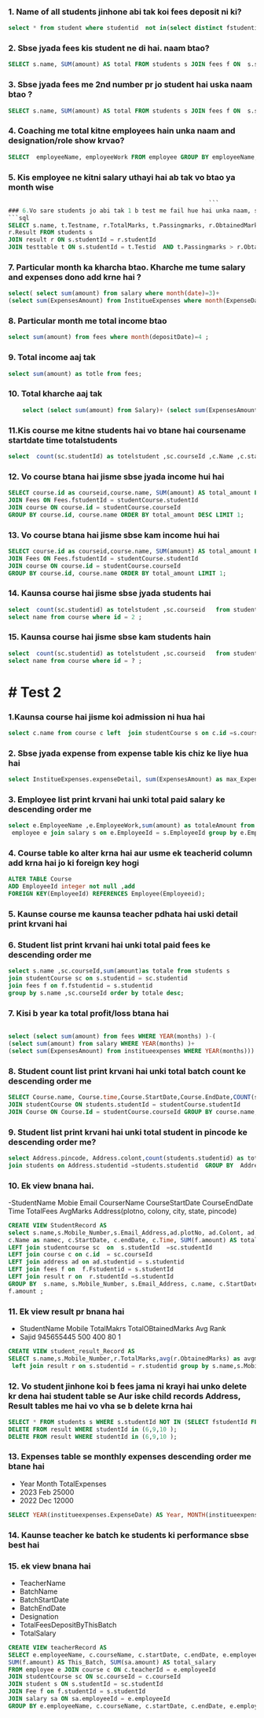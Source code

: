 ### 1. Name of all students jinhone abi tak koi fees deposit ni ki?

```sql
select * from student where studentid  not in(select distinct fstudentid from fees );
```
### 2. Sbse jyada fees kis student ne di hai. naam btao?
```sql
SELECT s.name, SUM(amount) AS total FROM students s JOIN fees f ON  s.studentid = f.fstudentid GROUP BY s.name ORDER BY total DESC LIMIT 1;;

```
### 3. Sbse jyada fees me 2nd number pr jo student hai uska naam btao ?
```sql
SELECT s.name, SUM(amount) AS total FROM students s JOIN fees f ON  s.studentid = f.fstudentid  GROUP BY s.name ORDER BY total DESC LIMIT 1,1;
```
### 4. Coaching me total kitne employees hain unka naam and designation/role show krvao?
```sql
SELECT  employeeName, employeeWork FROM employee GROUP BY employeeName, employeeWork;
```
### 5. Kis employee ne kitni salary uthayi hai ab tak vo btao ya month wise
```sql
                                                         ```
### 6.Vo sare students jo abi tak 1 b test me fail hue hai unka naam, subject, totalmarks, passingmarks, obtainedmarks btao  
```sql
SELECT s.name, t.Testname, r.TotalMarks, t.Passingmarks, r.ObtainedMarks, 
r.Result FROM students s
JOIN result r ON s.studentId = r.studentId  
JOIN testtable t ON s.studentId = t.Testid  AND t.Passingmarks > r.ObtainedMarks;
```


### 7. Particular month ka kharcha btao. Kharche me tume salary and expenses dono add krne hai ?

```sql
select( select sum(amount) from salary where month(date)=3)+
(select sum(ExpensesAmount) from InstitueExpenses where month(ExpenseDate)=4)as total_amount;
```

### 8. Particular month me total income btao 
```sql
select sum(amount) from fees where month(depositDate)=4 ;
```

### 9. Total income aaj tak 
```sql
select sum(amount) as totle from fees;
```
### 10. Total kharche aaj tak 
```sql
	select (select sum(amount) from Salary)+ (select sum(ExpensesAmount)from  InstitueExpenses) as totaleExpenses;
```
### 11.Kis course me kitne students hai vo btane hai coursename startdate time totalstudents
```sql
select  count(sc.studentId) as totelstudent ,sc.courseId ,c.Name ,c.startDate ,c.EndDate,time from studentcourse sc join course c on sc.courseid = c.id group by courseid ;
```

### 12. Vo course btana hai jisme sbse jyada income hui hai 
```sql
SELECT course.id as courseid,course.name, SUM(amount) AS total_amount FROM studentCourse 
JOIN Fees ON Fees.fstudentId = studentCourse.studentId 
JOIN course ON course.id = studentCourse.courseId 
GROUP BY course.id, course.name ORDER BY total_amount DESC LIMIT 1;
```
### 13. Vo course btana hai jisme sbse kam income hui hai 
```sql
SELECT course.id as courseid,course.name, SUM(amount) AS total_amount FROM studentCourse 
JOIN Fees ON Fees.fstudentId = studentCourse.studentId 
JOIN course ON course.id = studentCourse.courseId 
GROUP BY course.id, course.name ORDER BY total_amount LIMIT 1;
```
### 14. Kaunsa course hai jisme sbse jyada students hai 
```sql
select  count(sc.studentid) as totelstudent ,sc.courseid   from studentcourse sc group by sc.courseid order by totelstudent desc limit 1;
select name from course where id = 2 ;
```
### 15. Kaunsa course hai jisme sbse kam students hain
```sql
select  count(sc.studentid) as totelstudent ,sc.courseid   from studentcourse sc group by sc.courseid order by totelstudent  limit 1;
select name from course where id = ? ;
```
#   # Test 2

### 1.Kaunsa course hai jisme koi admission ni hua hai
```sql
select c.name from course c left  join studentCourse s on c.id =s.courseId  where s.courseId  is null  group by c.name ;
```

### 2. Sbse jyada expense from expense table kis chiz ke liye hua hai 
```sql
select InstitueExpenses.expenseDetail, sum(ExpensesAmount) as max_Expenses from InstitueExpenses GROUP BY InstitueExpenses.expenseDetail ORDER BY max_Expenses DESC LIMIT 1;
```


### 3. Employee list print krvani hai unki total paid salary ke descending order me
```sql
select e.EmployeeName ,e.EmployeeWork,sum(amount) as totaleAmount from
 employee e join salary s on e.EmployeeId = s.EmployeeId group by e.EmployeeName ,e.EmployeeWork order by totaleAmount desc;

 ```
### 4. Course table ko alter krna hai aur usme ek teacherid column add krna hai jo ki foreign key hogi 
``` sql
ALTER TABLE Course
ADD EmployeeId integer not null ,add
FOREIGN KEY(EmployeeId) REFERENCES Employee(Employeeid);
```

### 5. Kaunse course me kaunsa teacher pdhata hai uski detail print krvani hai 


 ### 6. Student list print krvani hai unki total paid fees ke descending order me

```sql
select s.name ,sc.courseId,sum(amount)as totale from students s 
join studentCourse sc on s.studentid = sc.studentid 
join fees f on f.fstudentid = s.studentid
group by s.name ,sc.courseId order by totale desc;
```


### 7. Kisi b year ka total profit/loss btana hai
```sql

select (select sum(amount) from fees WHERE YEAR(months) )-(
(select sum(amount) from salary WHERE YEAR(months) )+
(select sum(ExpensesAmount) from institueexpenses WHERE YEAR(months))) as total_amount ;
```

### 8. Student count list print krvani hai unki total batch count ke descending order me

```sql
SELECT Course.name, Course.time,Course.StartDate,Course.EndDate,COUNT(students.studentId) AS total_student FROM students 
JOIN studentCourse ON students.studentId = studentCourse.studentId 
JOIN Course ON Course.Id = studentCourse.courseId GROUP BY course.name,Course.time,Course.StartDate,Course.EndDate ORDER BY total_student DESC ;
```

### 9. Student list print krvani hai unki total student in pincode ke descending order me?
```sql
select Address.pincode, Address.colont,count(students.studentid) as totale from Address 
join students on Address.studentid =students.studentid  GROUP BY  Address.pincode, Address.colont order by totale desc;
```

### 10. Ek view bnana hai.
-StudentName Mobie Email CourserName CourseStartDate CourseEndDate Time TotalFees AvgMarks Address(plotno, colony, city, state, pincode)


```sql
CREATE VIEW StudentRecord AS
select s.name,s.Mobile_Number,s.Email_Address,ad.plotNo, ad.Colont, ad.city, ad.state, ad.pincode,
c.Name as namec, c.StartDate, c.endDate, c.Time, SUM(f.amount) AS totalFee, AVG(r.obtainedMarks) AS AvgMarks from students s 
LEFT join studentcourse sc  on  s.studentId  =sc.studentId 
LEFT join course c on c.id  = sc.courseId 
LEFT join address ad on ad.studentid = s.studentid
LEFT join fees f on  f.Fstudentid = s.studentId 
LEFT join result r on  r.studentId =s.studentId
GROUP BY  s.name, s.Mobile_Number, s.Email_Address, c.name, c.StartDate, c.endDate, c.time, ad.plotNo, ad.Colont, ad.city, ad.state, ad.pincode,
f.amount ;
```
### 11. Ek view result pr bnana hai 
- StudentName Mobile TotalMakrs TotalOBtainedMarks Avg Rank
- Sajid 945655445 500 400 80 1
```sql
CREATE VIEW student_result_Record AS
SELECT s.name,s.Mobile_Number,r.TotalMarks,avg(r.ObtainedMarks) as avgmark from students s
 left join result r on s.studentid = r.studentid group by s.name,s.Mobile_Number,r.TotalMarks, r.ObtainedMarks  ORDER BY avgmark DESC;
```
### 12. Vo student jinhone koi b fees jama ni krayi hai unko delete kr dena hai student table se Aur iske child records Address, Result tables me hai vo vha se b delete krna hai 
```sql
SELECT * FROM students s WHERE s.studentId NOT IN (SELECT fstudentId FROM Fees);
DELETE FROM result WHERE studentId in (6,9,10 );
DELETE FROM result WHERE studentId in (6,9,10 );
```
### 13. Expenses table se monthly expenses descending order me btane hai 
- Year Month TotalExpenses
- 2023 Feb 25000
- 2022 Dec 12000
```SQL
SELECT YEAR(institueexpenses.ExpenseDate) AS Year, MONTH(institueexpenses.ExpenseDate) AS month, SUM(ExpensesAmount) AS total_expense from institueexpenses GROUP BY Year,Month;
```
### 14. Kaunse teacher ke batch ke students ki performance sbse best hai 

### 15. ek view bnana hai
- TeacherName 
- BatchName
- BatchStartDate 
- BatchEndDate 
- Designation 
- TotalFeesDepositByThisBatch  
- TotalSalary
```SQL
CREATE VIEW teacherRecord AS
SELECT e.employeeName, c.courseName, c.startDate, c.endDate, e.employeeWork, 
SUM(f.amount) AS This_Batch, SUM(sa.amount) AS total_salary 
FROM employee e JOIN course c ON c.teacherId = e.employeeId
JOIN studentCourse sc ON sc.courseId = c.courseId
JOIN student s ON s.studentId = sc.studentId  
JOIN Fee f on f.studentId = s.studentId
JOIN salary sa ON sa.employeeId = e.employeeId
GROUP BY e.employeeName, c.courseName, c.startDate, c.endDate, e.employeeWork;
```
